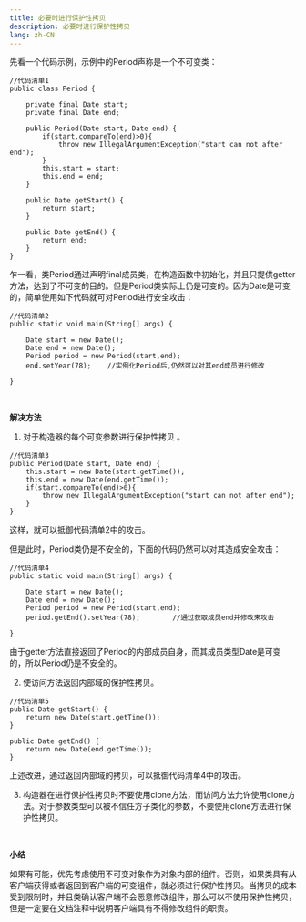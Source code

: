 ```yaml
---
title: 必要时进行保护性拷贝
description: 必要时进行保护性拷贝
lang: zh-CN
---
```


先看一个代码示例，示例中的Period声称是一个不可变类：

```
//代码清单1
public class Period {
    
    private final Date start;
    private final Date end;
    
    public Period(Date start, Date end) {
        if(start.compareTo(end)>0){
            throw new IllegalArgumentException("start can not after end");
        }
        this.start = start;
        this.end = end;
    }

    public Date getStart() {
        return start;
    }

    public Date getEnd() {
        return end;
    }
}
```

乍一看，类Period通过声明final成员类，在构造函数中初始化，并且只提供getter方法，达到了不可变的目的。但是Period类实际上仍是可变的。因为Date是可变的，简单使用如下代码就可对Period进行安全攻击：

```
//代码清单2
public static void main(String[] args) {
    
    Date start = new Date();
    Date end = new Date();
    Period period = new Period(start,end);
    end.setYear(78);	//实例化Period后,仍然可以对其end成员进行修改
    
}
```



<br/>

**解决方法**

1. 对于构造器的每个可变参数进行保护性拷贝 。

```
//代码清单3
public Period(Date start, Date end) {
    this.start = new Date(start.getTime());
    this.end = new Date(end.getTime());
    if(start.compareTo(end)>0){
        throw new IllegalArgumentException("start can not after end");
    }
}
```

这样，就可以抵御代码清单2中的攻击。

但是此时，Period类仍是不安全的，下面的代码仍然可以对其造成安全攻击：

```
//代码清单4
public static void main(String[] args) {

    Date start = new Date();
    Date end = new Date();
    Period period = new Period(start,end);
    period.getEnd().setYear(78);		//通过获取成员end并修改来攻击

}
```

由于getter方法直接返回了Period的内部成员自身，而其成员类型Date是可变的，所以Period仍是不安全的。



2. 使访问方法返回内部域的保护性拷贝。

```
//代码清单5
public Date getStart() {
    return new Date(start.getTime());
}

public Date getEnd() {
    return new Date(end.getTime());
}
```

上述改进，通过返回内部域的拷贝，可以抵御代码清单4中的攻击。



3. 构造器在进行保护性拷贝时不要使用clone方法，而访问方法允许使用clone方法。对于参数类型可以被不信任方子类化的参数，不要使用clone方法进行保护性拷贝。


<br/>

**小结**

如果有可能，优先考虑使用不可变对象作为对象内部的组件。否则，如果类具有从客户端获得或者返回到客户端的可变组件，就必须进行保护性拷贝。当拷贝的成本受到限制时，并且类确认客户端不会恶意修改组件，那么可以不使用保护性拷贝，但是一定要在文档注释中说明客户端具有不得修改组件的职责。
